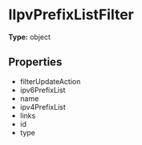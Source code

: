 # IIpvPrefixListFilter


**Type:** object

## Properties
* filterUpdateAction
* ipv6PrefixList
* name
* ipv4PrefixList
* links
* id
* type
